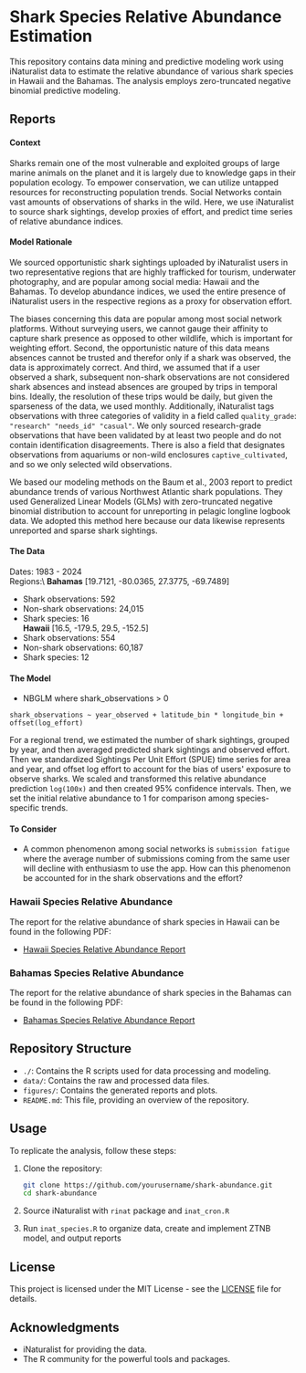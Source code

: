 # Shark Species Relative Abundance Estimation

This repository contains data mining and predictive modeling work using iNaturalist data to estimate the relative abundance of various shark species in Hawaii and the Bahamas. The analysis employs zero-truncated negative binomial predictive modeling.

## Reports

#### Context
Sharks remain one of the most vulnerable and exploited groups of large marine animals on the planet and it is largely due to knowledge gaps in their population ecology. To empower conservation, we can utilize untapped resources for reconstructing population trends. Social Networks contain vast amounts of observations of sharks in the wild. Here, we use iNaturalist to source shark sightings, develop proxies of effort, and predict time series of relative abundance indices.

#### Model Rationale
We sourced opportunistic shark sightings uploaded by iNaturalist users in two representative regions that are highly trafficked for tourism, underwater photography, and are popular among social media: Hawaii and the Bahamas. To develop abundance indices, we used the entire presence of iNaturalist users in the respective regions as a proxy for observation effort.

The biases concerning this data are popular among most social network platforms. Without surveying users, we cannot gauge their affinity to capture shark presence as opposed to other wildlife, which is important for weighting effort. Second, the opportunistic nature of this data means absences cannot be trusted and therefor only if a shark was observed, the data is approximately correct. And third, we assumed that if a user observed a shark, subsequent non-shark observations are not considered shark absences and instead absences are grouped by trips in temporal bins. Ideally, the resolution of these trips would be daily, but given the sparseness of the data, we used monthly. Additionally, iNaturalist tags observations with three categories of validity in a field called `quality_grade`: `"research" "needs_id" "casual"`. We only sourced research-grade observations that have been validated by at least two people and do not contain identification disagreements. There is also a field that designates observations from aquariums or non-wild enclosures `captive_cultivated`, and so we only selected wild observations.

We based our modeling methods on the Baum et al., 2003 report to predict abundance trends of various Northwest Atlantic shark populations. They used Generalized Linear Models (GLMs) with zero-truncated negative binomial distribution to account for unreporting in pelagic longline logbook data. We adopted this method here because our data likewise represents unreported and sparse shark sightings. 

#### The Data

Dates: 1983 - 2024\
Regions:\ 
**Bahamas** [19.7121, -80.0365, 27.3775, -69.7489] 
- Shark observations: 592
- Non-shark observations: 24,015
- Shark species: 16\
**Hawaii** [16.5, -179.5, 29.5, -152.5]
- Shark observations: 554
- Non-shark observations: 60,187
- Shark species: 12

#### The Model
- NBGLM where shark_observations > 0
```
shark_observations ~ year_observed + latitude_bin * longitude_bin + offset(log_effort)
```
For a regional trend, we estimated the number of shark sightings, grouped by year, and then averaged predicted shark sightings and observed effort. Then we standardized Sightings Per Unit Effort (SPUE) time series for area and year, and offset log effort to account for the bias of users' exposure to observe sharks. We scaled and transformed this relative abundance prediction `log(100x)` and then created 95% confidence intervals. Then, we set the initial relative abundance to 1 for comparison among species-specific trends.

#### To Consider 
- A common phenomenon among social networks is `submission fatigue` where the average number of submissions coming from the same user will decline with enthusiasm to use the app. How can this phenomenon be accounted for in the shark observations and the effort?

### Hawaii Species Relative Abundance

The report for the relative abundance of shark species in Hawaii can be found in the following PDF:

- [Hawaii Species Relative Abundance Report](figures/Hawaii_species_relative_abundance.pdf)

### Bahamas Species Relative Abundance

The report for the relative abundance of shark species in the Bahamas can be found in the following PDF:

- [Bahamas Species Relative Abundance Report](figures/Bahamas_species_relative_abundance.pdf)

## Repository Structure

- `./`: Contains the R scripts used for data processing and modeling.
- `data/`: Contains the raw and processed data files.
- `figures/`: Contains the generated reports and plots.
- `README.md`: This file, providing an overview of the repository.

## Usage

To replicate the analysis, follow these steps:

1. Clone the repository:
    ```bash
    git clone https://github.com/yourusername/shark-abundance.git
    cd shark-abundance
    ```
2. Source iNaturalist with `rinat` package and `inat_cron.R` 

3. Run `inat_species.R` to organize data, create and implement ZTNB model, and output reports

## License

This project is licensed under the MIT License - see the [LICENSE](LICENSE) file for details.

## Acknowledgments

- iNaturalist for providing the data.
- The R community for the powerful tools and packages.
